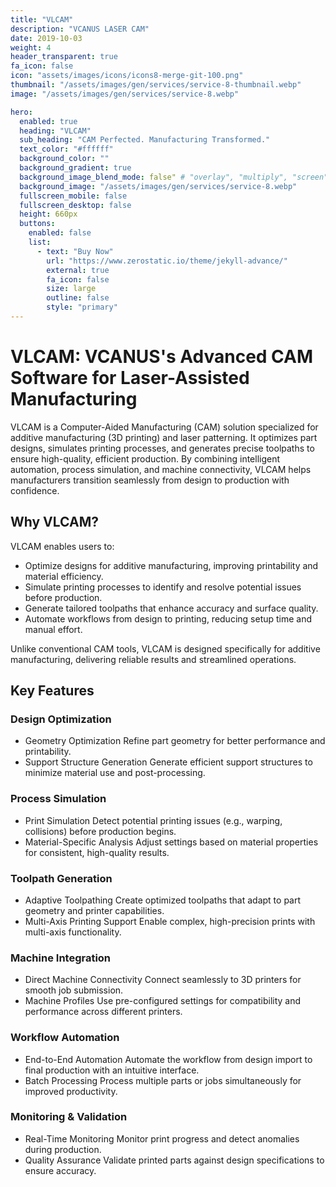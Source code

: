 ```yaml
---
title: "VLCAM"
description: "VCANUS LASER CAM"
date: 2019-10-03
weight: 4
header_transparent: true
fa_icon: false
icon: "assets/images/icons/icons8-merge-git-100.png"
thumbnail: "/assets/images/gen/services/service-8-thumbnail.webp"
image: "/assets/images/gen/services/service-8.webp"

hero:
  enabled: true
  heading: "VLCAM"
  sub_heading: "CAM Perfected. Manufacturing Transformed."
  text_color: "#ffffff"
  background_color: ""
  background_gradient: true
  background_image_blend_mode: false" # "overlay", "multiply", "screen"
  background_image: "/assets/images/gen/services/service-8.webp"
  fullscreen_mobile: false
  fullscreen_desktop: false
  height: 660px
  buttons:
    enabled: false
    list:
      - text: "Buy Now"
        url: "https://www.zerostatic.io/theme/jekyll-advance/"
        external: true
        fa_icon: false
        size: large
        outline: false
        style: "primary"
---
```


# VLCAM: VCANUS's Advanced CAM Software for Laser-Assisted Manufacturing

VLCAM is a Computer-Aided Manufacturing (CAM) solution specialized for additive manufacturing (3D printing) and laser patterning. It optimizes part designs, simulates printing processes, and generates precise toolpaths to ensure high-quality, efficient production. By combining intelligent automation, process simulation, and machine connectivity, VLCAM helps manufacturers transition seamlessly from design to production with confidence.

## Why VLCAM?
VLCAM enables users to:
- Optimize designs for additive manufacturing, improving printability and material efficiency.
- Simulate printing processes to identify and resolve potential issues before production.
- Generate tailored toolpaths that enhance accuracy and surface quality.
- Automate workflows from design to printing, reducing setup time and manual effort.

Unlike conventional CAM tools, VLCAM is designed specifically for additive manufacturing, delivering reliable results and streamlined operations.

## Key Features
### Design Optimization
- Geometry Optimization
Refine part geometry for better performance and printability.
- Support Structure Generation
Generate efficient support structures to minimize material use and post-processing.

### Process Simulation
- Print Simulation
Detect potential printing issues (e.g., warping, collisions) before production begins.
- Material-Specific Analysis
Adjust settings based on material properties for consistent, high-quality results.

### Toolpath Generation
- Adaptive Toolpathing
Create optimized toolpaths that adapt to part geometry and printer capabilities.
- Multi-Axis Printing Support
Enable complex, high-precision prints with multi-axis functionality.

### Machine Integration
- Direct Machine Connectivity
Connect seamlessly to 3D printers for smooth job submission.
- Machine Profiles
Use pre-configured settings for compatibility and performance across different printers.

### Workflow Automation
- End-to-End Automation
Automate the workflow from design import to final production with an intuitive interface.
- Batch Processing
Process multiple parts or jobs simultaneously for improved productivity.

### Monitoring & Validation
- Real-Time Monitoring
Monitor print progress and detect anomalies during production.
- Quality Assurance
Validate printed parts against design specifications to ensure accuracy.

